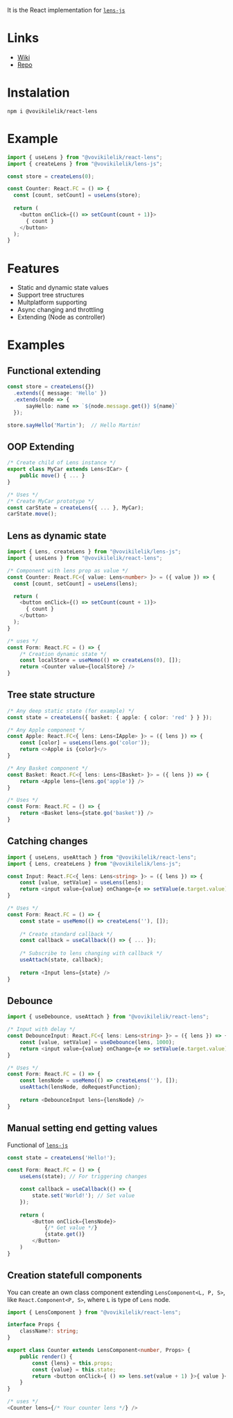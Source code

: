 It is the React implementation for [`lens-js`](https://www.npmjs.com/package/@vovikilelik/lens-js)

# Links
* [Wiki](http://wiki.dev-store.ru/react-lens/)
* [Repo](http://git.dev-store.xyz/Clu/react-lens/)

# Instalation
```
npm i @vovikilelik/react-lens
```

# Example
```ts
import { useLens } from "@vovikilelik/react-lens";
import { createLens } from "@vovikilelik/lens-js";

const store = createLens(0);

const Counter: React.FC = () => {
  const [count, setCount] = useLens(store);
	
  return (
    <button onClick={() => setCount(count + 1)}>
      { count }
    </button>
  );
}
```

# Features
* Static and dynamic state values
* Support tree structures
* Multplatform supporting
* Async changing and throttling
* Extending (Node as controller)

# Examples

## Functional extending

```ts
const store = createLens({})
  .extends({ message: 'Hello' })
  .extends(node => {
	  sayHello: name => `${node.message.get()} ${name}`
  });

store.sayHello('Martin');  // Hello Martin!
```

## OOP Extending
```ts
/* Create child of Lens instance */
export class MyCar extends Lens<ICar> {
	public move() { ... }
}

/* Uses */
/* Create MyCar prototype */
const carState = createLens({ ... }, MyCar);
carState.move();
```

## Lens as dynamic state

```ts
import { Lens, createLens } from "@vovikilelik/lens-js";
import { useLens } from "@vovikilelik/react-lens";

/* Component with lens prop as value */
const Counter: React.FC<{ value: Lens<number> }> = ({ value }) => {
  const [count, setCount] = useLens(lens);

  return (
    <button onClick={() => setCount(count + 1)}>
      { count }
    </button>
  );
}

/* uses */
const Form: React.FC = () => {
	/* Creation dynamic state */
	const localStore = useMemo(() => createLens(0), []);
	return <Counter value={localStore} />
}
```

## Tree state structure
```ts
/* Any deep static state (for example) */
const state = createLens({ basket: { apple: { color: 'red' } } });

/* Any Apple component */
const Apple: React.FC<{ lens: Lens<IApple> }> = ({ lens }) => {
	const [color] = useLens(lens.go('color'));
	return <>Apple is {color}</>
}

/* Any Basket component */
const Basket: React.FC<{ lens: Lens<IBasket> }> = ({ lens }) => {
	return <Apple lens={lens.go('apple')} />
}

/* Uses */
const Form: React.FC = () => {
	return <Basket lens={state.go('basket')} />
}
```

## Catching changes
```ts
import { useLens, useAttach } from "@vovikilelik/react-lens";
import { Lens, createLens } from "@vovikilelik/lens-js";

const Input: React.FC<{ lens: Lens<string> }> = ({ lens }) => {
	const [value, setValue] = useLens(lens);
	return <input value={value} onChange={e => setValue(e.target.value)} />
}

/* Uses */
const Form: React.FC = () => {
	const state = useMemo(() => createLens(''), []);
	
	/* Create standard callback */
	const callback = useCallback(() => { ... });
	
	/* Subscribe to lens changing with callback */
	useAttach(state, callback);
	
	return <Input lens={state} />
}
```

## Debounce
```ts
import { useDebounce, useAttach } from "@vovikilelik/react-lens";

/* Input with delay */
const DebounceInput: React.FC<{ lens: Lens<string> }> = ({ lens }) => {
	const [value, setValue] = useDebounce(lens, 1000);
	return <input value={value} onChange={e => setValue(e.target.value)} />
}

/* Uses */
const Form: React.FC = () => {
	const lensNode = useMemo(() => createLens(''), []);
	useAttach(lensNode, doRequestFunction);
	
	return <DebounceInput lens={lensNode} />
}
```

## Manual setting end getting values
Functional of [`lens-js`](https://www.npmjs.com/package/@vovikilelik/lens-js)
```ts
const state = createLens('Hello!');

const Form: React.FC = () => {
	useLens(state); // For triggering changes

	const callback = useCallback(() => {
		state.set('World!'); // Set value
	});
	
	return (
		<Button onClick={lensNode}>
			{/* Get value */}
			{state.get()}
		</Button>
	)
}
```

## Creation statefull components
You can create an own class component extending `LensComponent<L, P, S>`, like `React.Component<P, S>`, where `L` is type of `Lens` node.
```ts
import { LensComponent } from "@vovikilelik/react-lens";

interface Props {
    className?: string;
}

export class Counter extends LensComponent<number, Props> {
    public render() {
        const {lens} = this.props;
        const {value} = this.state;
        return <button onClick={ () => lens.set(value + 1) }>{ value }</button>
    }
}

/* uses */
<Counter lens={/* Your counter lens */} />
```

